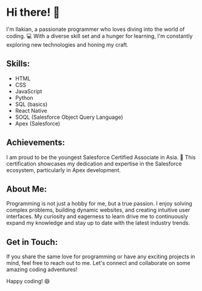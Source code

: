 # Hi there! 👋

I'm Ilakian, a passionate programmer who loves diving into the world of coding. 💻 With a diverse skill set and a hunger for learning, I'm constantly exploring new technologies and honing my craft.

## Skills:

- HTML
- CSS
- JavaScript
- Python
- SQL (basics)
- React Native
- SOQL (Salesforce Object Query Language)
- Apex (Salesforce)

## Achievements:

I am proud to be the youngest Salesforce Certified Associate in Asia. 🌟 This certification showcases my dedication and expertise in the Salesforce ecosystem, particularly in Apex development.

## About Me:

Programming is not just a hobby for me, but a true passion. I enjoy solving complex problems, building dynamic websites, and creating intuitive user interfaces. My curiosity and eagerness to learn drive me to continuously expand my knowledge and stay up to date with the latest industry trends.

## Get in Touch:

If you share the same love for programming or have any exciting projects in mind, feel free to reach out to me. Let's connect and collaborate on some amazing coding adventures!

Happy coding! 😄
